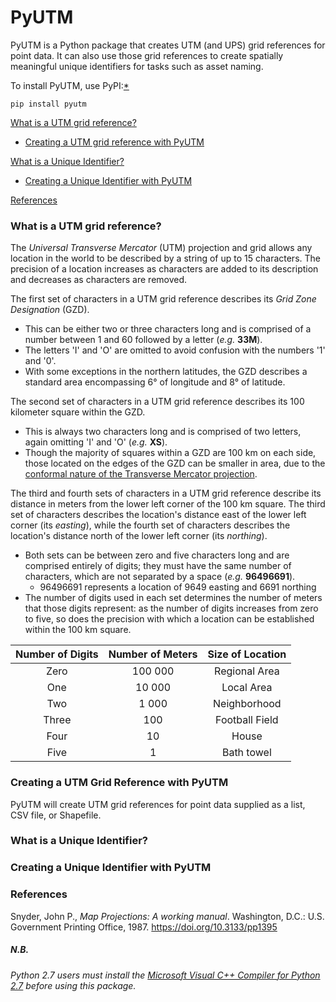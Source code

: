 # PyUTM

PyUTM is a Python package that creates UTM (and UPS) grid references for point data.
It can also use those grid references to create spatially meaningful unique identifiers for tasks such as asset naming.

To install PyUTM, use PyPI:[*](#nb)
```
pip install pyutm
```

[What is a UTM grid reference?](#what-is-a-utm-grid-reference)

 - [Creating a UTM grid reference with PyUTM](#creating-a-utm-grid-reference-with-pyutm)

[What is a Unique Identifier?](#what-is-a-unique-identifier)

 - [Creating a Unique Identifier with PyUTM](#creating-a-unique-identifier-with-pyutm)
 
[References](#references)

### What is a UTM grid reference?

The *Universal Transverse Mercator* (UTM) projection and grid allows any location in the world to be described by a
string of up to 15 characters. The precision of a location increases as characters are added to its description and
decreases as characters are removed.

The first set of characters in a UTM grid reference describes its *Grid Zone Designation* (GZD).
- This can be either two or three characters long and is comprised of a number between 1 and 60 followed by a letter (*e.g.* **33M**).
- The letters 'I' and 'O' are omitted to avoid confusion with the numbers '1' and '0'.
- With some exceptions in the northern latitudes, the GZD describes a standard area encompassing 6° of longitude and 8° of latitude.

The second set of characters in a UTM grid reference describes its 100 kilometer square within the GZD.
- This is always two characters long and is comprised of two letters, again omitting 'I' and 'O' (*e.g.* **XS**).
 - Though the majority of squares within a GZD are 100 km on each side, those located on the edges of the GZD can be
smaller in area, due to the
[conformal nature of the Transverse Mercator projection](https://en.wikipedia.org/wiki/Conformal_map_projection).

The third and fourth sets of characters in a UTM grid reference describe its distance in meters from the lower left
corner of the 100 km square. The third set of characters describes the location's distance east of the lower left corner (its *easting*),
while the fourth set of characters describes the location's distance north of the lower left corner (its *northing*).
- Both sets can be between zero and five characters long and are comprised entirely of digits; they must have the same
number of characters, which are not separated by a space (*e.g.* **96496691**).
  - 96496691 represents a location of 9649 easting and 6691 northing
- The number of digits used in each set determines the number of meters that those digits represent: as the number of
digits increases from zero to five, so does the precision with which a location can be established within the 100 km square.

Number of Digits | Number of Meters | Size of Location
:---: | :---: | :---:
Zero | 100 000 | Regional Area
One | 10 000 | Local Area
Two | 1 000 | Neighborhood
Three | 100 | Football Field
Four | 10 | House
Five | 1 | Bath towel

### Creating a UTM Grid Reference with PyUTM

PyUTM will create UTM grid references for point data supplied as a list, CSV file, or Shapefile.

### What is a Unique Identifier?



### Creating a Unique Identifier with PyUTM

### References

Snyder, John P., *Map Projections: A working manual*. Washington, D.C.: U.S. Government Printing Office, 1987.
https://doi.org/10.3133/pp1395

##### N.B.

*Python 2.7 users must install the
[Microsoft Visual C++ Compiler for Python 2.7](https://www.microsoft.com/en-us/download/details.aspx?id=44266)
before using this package.*